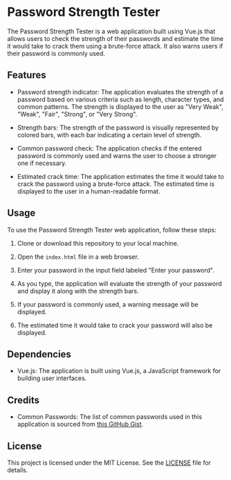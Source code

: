 # Password Strength Tester

The Password Strength Tester is a web application built using Vue.js that allows users to check the strength of their passwords and estimate the time it would take to crack them using a brute-force attack. It also warns users if their password is commonly used.

## Features

- Password strength indicator: The application evaluates the strength of a password based on various criteria such as length, character types, and common patterns. The strength is displayed to the user as "Very Weak", "Weak", "Fair", "Strong", or "Very Strong".

- Strength bars: The strength of the password is visually represented by colored bars, with each bar indicating a certain level of strength.

- Common password check: The application checks if the entered password is commonly used and warns the user to choose a stronger one if necessary.

- Estimated crack time: The application estimates the time it would take to crack the password using a brute-force attack. The estimated time is displayed to the user in a human-readable format.

## Usage

To use the Password Strength Tester web application, follow these steps:

1. Clone or download this repository to your local machine.

2. Open the `index.html` file in a web browser.

3. Enter your password in the input field labeled "Enter your password".

4. As you type, the application will evaluate the strength of your password and display it along with the strength bars.

5. If your password is commonly used, a warning message will be displayed.

6. The estimated time it would take to crack your password will also be displayed.

## Dependencies

- Vue.js: The application is built using Vue.js, a JavaScript framework for building user interfaces.

## Credits

- Common Passwords: The list of common passwords used in this application is sourced from [this GitHub Gist](https://gist.github.com/JohnnyUrosevic/f0aafe33bfdd07a7c27d047b4bcf114e).

## License

This project is licensed under the MIT License. See the [LICENSE](LICENSE) file for details.

